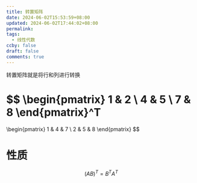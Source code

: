 ```yaml
---
title: 转置矩阵
date: 2024-06-02T15:53:59+08:00
updated: 2024-06-02T17:44:02+08:00
permalink: 
tags:
  - 线性代数
ccby: false
draft: false
comments: true
---
```


转置矩阵就是将行和列进行转换

$$
\begin{pmatrix}
1 & 2   \\
4 & 5  \\
7 & 8
\end{pmatrix}^T
=
\begin{pmatrix}
1 & 4 & 7 \\
2 & 5 & 8
\end{pmatrix}
$$

# 性质

$$(AB)^T=B^TA^T$$

